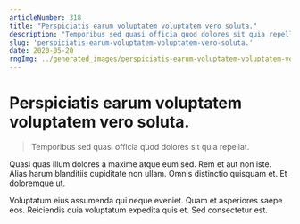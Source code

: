 ```yaml
---
articleNumber: 318
title: "Perspiciatis earum voluptatem voluptatem vero soluta."
description: "Temporibus sed quasi officia quod dolores sit quia repellat."
slug: 'perspiciatis-earum-voluptatem-voluptatem-vero-soluta.'
date: 2020-05-20
rngImg: ../generated_images/perspiciatis-earum-voluptatem-voluptatem-vero-soluta..jpg
---
```


# Perspiciatis earum voluptatem voluptatem vero soluta.

> Temporibus sed quasi officia quod dolores sit quia repellat.

Quasi quas illum dolores a maxime atque eum sed. Rem et aut non iste. Alias harum blanditiis cupiditate non ullam. Omnis distinctio quisquam et. Et doloremque ut.
 Voluptatum eius assumenda qui neque eveniet. Quam et asperiores saepe eos. Reiciendis quia voluptatum expedita quis et. Sed consectetur est.
